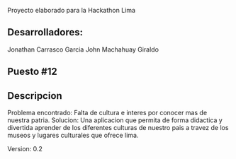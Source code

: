 Proyecto elaborado para la Hackathon Lima


Desarrolladores:
--------------

Jonathan Carrasco Garcia
John Machahuay Giraldo

Puesto #12
----------
Descripcion
--------------------------
Problema encontrado: Falta de cultura e interes por conocer mas de nuestra patria.
Solucion: Una aplicacion que permita de forma didactica y divertida aprender de los diferentes culturas de nuestro pais a travez de los museos y lugares culturales que ofrece lima.

Version:  0.2


